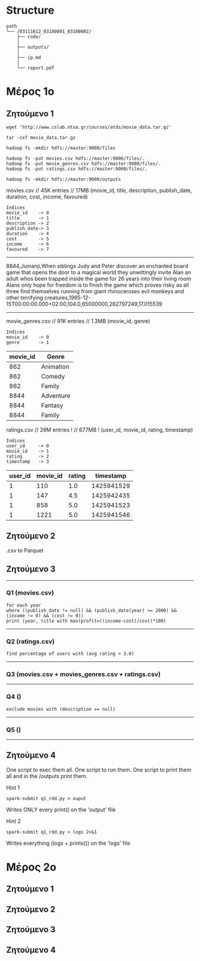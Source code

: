 # Structure
```
path
└── /03111612_03100001_03100002/
    ├── code/
    |
    ├── outputs/
    |
    ├── ip.md
    |
    └── report.pdf
```

# Μέρος 1o
## Ζητούμενο 1
```shell
wget 'http://www.cslab.ntua.gr/courses/atds/movie_data.tar.gz'

tar -zxf movie_data.tar.gz

hadoop fs -mkdir hdfs://master:9000/files

hadoop fs -put movies.csv hdfs://master:9000/files/.
hadoop fs -put movie_genres.csv hdfs://master:9000/files/.
hadoop fs -put ratings.csv hdfs://master:9000/files/.

hadoop fs -mkdir hdfs://master:9000/outputs
```
<!-- delimiter char for .csv = ',' -->

movies.csv // 45K entries // 17MB
(movie_id, title, description, publish_date, duration, cost, income, favoured)
```
Indices
movie_id    -> 0
title       -> 1
description -> 2
publish_date-> 3
duration    -> 4
cost        -> 5
income      -> 6
favoured    -> 7
```
________________
8844,Jumanji,When siblings Judy and Peter discover an enchanted board game that opens the door to a magical world they unwittingly invite Alan an adult whos been trapped inside the game for 26 years into their living room Alans only hope for freedom is to finish the game which proves risky as all three find themselves running from giant rhinoceroses evil monkeys and other terrifying creatures,1995-12-15T00:00:00.000+02:00,104.0,65000000,262797249,17.015539
_______________

movie_genres.csv // 91K entries // 1.3MB
(movie_id, genre)
```
Indices
movie_id    -> 0
genre       -> 1
```
| movie_id  | Genre     |
| --------- | --------- |
| 862       | Animation |
| 862       | Comedy    |
| 862       | Family    |
| 8844      | Adventure |
| 8844      | Fantasy   |
| 8844      | Family    |

ratings.csv // 26M entries ! // 677MB !
(user_id, movie_id, rating, timestamp)
```
Indices
user_id     -> 0
movie_id    -> 1
rating      -> 2
timestamp   -> 3
```

| user_id   | movie_id  | rating    | timestamp |
| --------- | --------- | --------- | --------- |
| 1         | 110       | 1.0       | 1425941529|
| 1         | 147       | 4.5       | 1425942435|
| 1         | 858       | 5.0       | 1425941523|
| 1         | 1221      | 5.0       | 1425941546|

## Ζητούμενο 2
.csv to Parquet

## Ζητούμενο 3

________________________________________________________________________________
### Q1 (movies.csv)
```
for each year 
where ((publish_date != null) && (publish_date(year) >= 2000) && (income != 0) && (cost != 0))
print (year, title with max(profit=((income-cost)/cost)*100)
```
________________________________________________________________________________
### Q2 (ratings.csv)
```
find percentage of users with (avg rating > 3.0)
```
________________________________________________________________________________
### Q3 (movies.csv + movies_genres.csv + ratings.csv)


________________________________________________________________________________
### Q4 ()
```
exclude movies with (description == null)
```
________________________________________________________________________________
### Q5 ()


________________________________________________________________________________

## Ζητούμενο 4
One script to exec them all. One script to run them. One script to print them all and in the /outputs print them.

Hint 1
```
spark-submit q1_rdd.py > ouput
```
Writes ONLY every print() on the 'output' file

Hint 2
```
spark-submit q1_rdd.py > logs 2>&1
```
Writes everything (logs + prints()) on the 'logs' file

# Μέρος 2o
## Ζητούμενο 1

## Ζητούμενο 2

## Ζητούμενο 3

## Ζητούμενο 4

